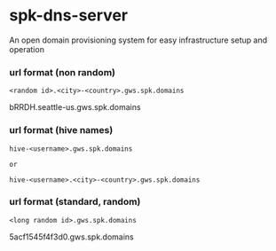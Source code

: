 # spk-dns-server

An open domain provisioning system for easy infrastructure setup and operation


### url format (non random)


```
<random id>.<city>-<country>.gws.spk.domains
```

bRRDH.seattle-us.gws.spk.domains

### url format (hive names)

```
hive-<username>.gws.spk.domains

or 

hive-<username>.<city>-<country>.gws.spk.domains
```

### url format (standard, random)

```
<long random id>.gws.spk.domains

```

5acf1545f4f3d0.gws.spk.domains
